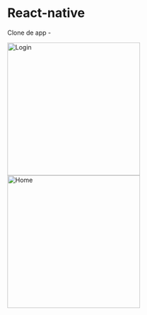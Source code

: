 # React-native
Clone de app - 

<div align-'center'>
<img src="https://github.com/WFrauches89/react-native/assets/101157962/a137f3e8-c15d-46c4-810d-317079cb8d25" alt="Login" width="300px" />
<img src="https://github.com/WFrauches89/react-native/assets/101157962/d25ace41-da75-4d7a-b75e-69966a59a5c1" alt="Home" width="300px" />
</div>
